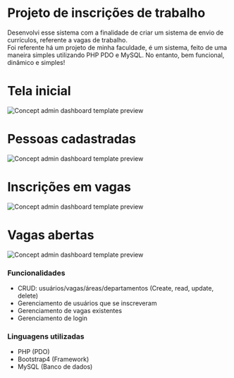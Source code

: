 # Projeto de inscrições de trabalho
Desenvolvi esse sistema com a finalidade de criar um sistema de envio de currículos, referente a vagas de trabalho. 	
Foi referente há um projeto de minha faculdade, é um sistema, feito de uma maneira simples utilizando PHP PDO e MySQL.
No entanto, bem funcional, dinâmico e simples!

# Tela inicial

![Concept admin dashboard template preview](assets/login.png)

# Pessoas cadastradas

![Concept admin dashboard template preview](assets/usuarios.png)

# Inscrições em vagas

![Concept admin dashboard template preview](assets/inscricoes.png)

# Vagas abertas 

![Concept admin dashboard template preview](assets/vagas.png)

### Funcionalidades 

- CRUD: usuários/vagas/áreas/departamentos (Create, read, update, delete)        
- Gerenciamento de usuários que se inscreveram
- Gerenciamento de vagas existentes
- Gerenciamento de login

### Linguagens utilizadas 

- PHP        (PDO)  
- Bootstrap4 (Framework) 
- MySQL      (Banco de dados)
